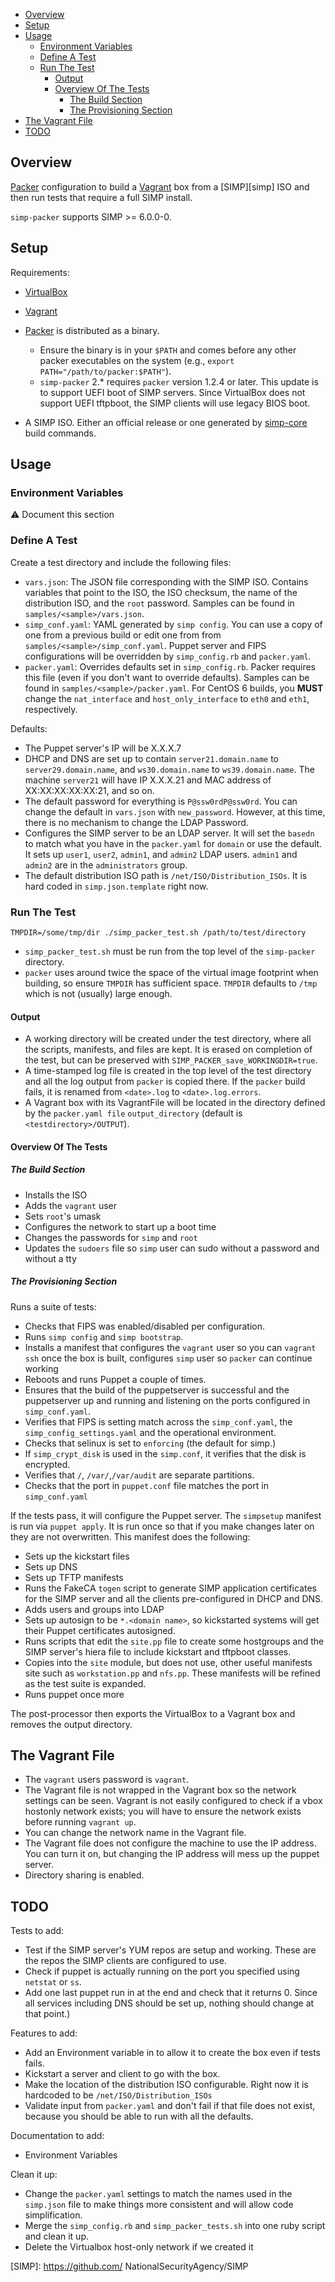 <!-- vim-markdown-toc GFM -->

* [Overview](#overview)
* [Setup](#setup)
* [Usage](#usage)
  * [Environment Variables](#environment-variables)
  * [Define A Test](#define-a-test)
  * [Run The Test](#run-the-test)
    * [Output](#output)
    * [Overview Of The Tests](#overview-of-the-tests)
      * [The Build Section](#the-build-section)
      * [The Provisioning Section](#the-provisioning-section)
* [The Vagrant File](#the-vagrant-file)
* [TODO](#todo)

<!-- vim-markdown-toc -->

## Overview

[Packer][packer] configuration to build a [Vagrant][vagrant] box from
a [SIMP][simp] ISO and then run tests that require a full SIMP install.

`simp-packer` supports SIMP >= 6.0.0-0.

## Setup

Requirements:

* [VirtualBox](https://www.virtualbox.org/wiki/Downloads)
* [Vagrant](https://www.vagrantup.com/downloads.html)
* [Packer](https://www.packer.io/downloads.html) is distributed as a binary.

  - Ensure the binary is in your `$PATH` and comes before any other packer
    executables on the system (e.g., `export PATH="/path/to/packer:$PATH"`).
  - `simp-packer` 2.* requires `packer` version 1.2.4 or later. This update is
    to support UEFI boot of SIMP servers. Since VirtualBox does not support
    UEFI tftpboot, the SIMP clients will use legacy BIOS boot.
* A SIMP ISO. Either an official release or one generated by
  [simp-core](https://github.com/simp/simp-core) build commands.

## Usage

### Environment Variables

:warning: Document this section

### Define A Test

Create a test directory and include the following files:

* `vars.json`:  The JSON file corresponding with the SIMP ISO.  Contains
  variables that point to the ISO, the ISO checksum, the name of the
  distribution ISO, and the `root` password. Samples can be found in
  `samples/<sample>/vars.json`.
* `simp_conf.yaml`:  YAML generated by `simp config`.  You can use a copy of
  one from a previous build or edit one from from
  `samples/<sample>/simp_conf.yaml`. Puppet server and FIPS configurations will
  be overridden by `simp_config.rb` and `packer.yaml`.
* `packer.yaml`:  Overrides defaults set in `simp_config.rb`.  Packer requires
  this file (even if you don't want to override defaults). Samples can be found
  in `samples/<sample>/packer.yaml`.  For CentOS 6 builds, you **MUST** change
  the `nat_interface` and `host_only_interface` to `eth0` and `eth1`,
  respectively.

Defaults:

- The Puppet server's IP will be X.X.X.7
- DHCP and DNS are set up to contain `server21.domain.name` to
  `server29.domain.name`, and `ws30.domain.name` to `ws39.domain.name`. The
  machine `server21` will have IP X.X.X.21 and MAC address of
  XX:XX:XX:XX:XX:21, and so on.
- The default password for everything is `P@ssw0rdP@ssw0rd`. You can change the
  default in `vars.json` with `new_password`.  However, at this time, there is
  no mechanism to change the LDAP Password.
- Configures the SIMP server to be an LDAP server.  It will set the `basedn `to
  match what you have in the `packer.yaml` for `domain` or use the default.  It
  sets up `user1`, `user2`, `admin1`, and `admin2` LDAP users. `admin1` and
  `admin2` are in the `administrators` group.
- The default distribution ISO path is `/net/ISO/Distribution_ISOs`. It is hard
  coded in `simp.json.template` right now.

### Run The Test

`TMPDIR=/some/tmp/dir ./simp_packer_test.sh /path/to/test/directory`

- `simp_packer_test.sh` must be run from the top level of the `simp-packer`
  directory.
- `packer` uses around twice the space of the virtual image footprint when
  building, so ensure `TMPDIR` has sufficient space.  `TMPDIR` defaults to
  `/tmp` which is not (usually) large enough.

#### Output

- A working directory will be created under the test directory, where all the
  scripts, manifests, and files are kept. It is erased on completion of the
  test, but can be preserved with `SIMP_PACKER_save_WORKINGDIR=true`.
- A time-stamped log file is created in the top level of the test directory and
  all the log output from `packer` is copied there. If the `packer` build
  fails, it is renamed from `<date>.log` to `<date>.log.errors`.
- A Vagrant box with its VagrantFile will be located in the directory defined
  by the `packer.yaml file` `output_directory` (default is
  `<testdirectory>/OUTPUT`).

#### Overview Of The Tests

##### The Build Section

- Installs the ISO
- Adds the `vagrant` user
- Sets `root`'s umask
- Configures the network to start up a boot time
- Changes the passwords for `simp` and `root`
- Updates the `sudoers` file so `simp` user can sudo without a password and
  without a tty

##### The Provisioning Section

Runs a suite of tests:

- Checks that FIPS was enabled/disabled per configuration.
- Runs `simp config` and `simp bootstrap`.
- Installs a manifest that configures the `vagrant` user so you can `vagrant
  ssh` once the box is built, configures `simp` user so `packer` can continue
  working
- Reboots and runs Puppet a couple of times.
- Ensures that the build of the puppetserver is successful and the puppetserver
  up and running and listening on the ports configured in `simp_conf.yaml`.
- Verifies that FIPS is setting match across the `simp_conf.yaml`, the
  `simp_config_settings.yaml` and the operational environment.
- Checks that selinux is set to `enforcing` (the default for simp.)
- If `simp_crypt_disk` is used in the `simp.conf`, it verifies that the disk is
  encrypted.
- Verifies that `/`, `/var/`,`/var/audit` are separate partitions.
- Checks that the port in `puppet.conf` file matches the port in
  `simp_conf.yaml`

If the tests pass, it will configure the Puppet server.  The `simpsetup`
manifest is run via `puppet apply`.  It is run once so that if you make changes
later on they are not overwritten. This manifest does the following:

- Sets up the kickstart files
- Sets up DNS
- Sets up TFTP manifests
- Runs the FakeCA `togen` script to generate SIMP application certificates for
  the SIMP server and all the clients pre-configured in DHCP and DNS.
- Adds users and groups into LDAP
- Sets up autosign to be `*.<domain name>`, so kickstarted systems will get
  their Puppet certificates autosigned.
- Runs scripts that edit the `site.pp` file to create some hostgroups and the
  SIMP server's hiera file to include kickstart and tftpboot classes.
- Copies into the `site` module, but does not use, other useful manifests site
  such as `workstation.pp` and `nfs.pp`.  These manifests will be refined as
  the test suite is expanded.
- Runs puppet once more

The post-processor then exports the VirtualBox to a Vagrant box and removes the
output directory.

## The Vagrant File

- The `vagrant` users password is `vagrant`.
- The Vagrant file is not wrapped in the Vagrant box so the network settings
  can be seen. Vagrant is not easily configured to check if a vbox hostonly
  network exists; you will have to ensure the network exists before running
  `vagrant up`.
- You can change the network name in the Vagrant file.
- The Vagrant file does not configure the machine to use the IP address.  You
  can turn it on, but changing the IP address will mess up the puppet server.
- Directory sharing is enabled.

## TODO

Tests to add:

- Test if the SIMP server's YUM repos are setup and working. These are the
  repos the SIMP clients are configured to use.
- Check if puppet is actually running on the port you specified using `netstat`
  or `ss`.
- Add one last puppet run in at the end and check that it returns 0.  Since all
  services including DNS should be set up, nothing should change at that
  point.)

Features to add:

- Add an Environment variable in to allow it to create the box even if tests
  fails.
- Kickstart a server and client to go with the box.
- Make the location of the distribution ISO configurable.  Right now it is
  hardcoded to be `/net/ISO/Distribution_ISOs`
- Validate input from `packer.yaml` and don't fail if that file does not exist,
  because you should be able to run with all the defaults.

Documentation to add:

- Environment Variables

Clean it up:

- Change the `packer.yaml` settings to match the names used in the `simp.json`
  file to make things more consistent and will allow code simplification.
- Merge the `simp_config.rb` and `simp_packer_tests.sh` into one ruby script
  and clean it up.
- Delete the Virtualbox host-only network if we created it

[packer]: https://packer.io
[vagrant]: https://www.vagrantup.com
[SIMP]: https://github.com/    NationalSecurityAgency/SIMP
